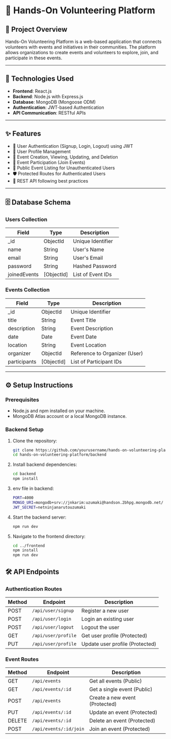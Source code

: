 # 👐 Hands-On Volunteering Platform

## 📌 Project Overview
Hands-On Volunteering Platform is a web-based application that connects volunteers with events and initiatives in their communities. The platform allows organizations to create events and volunteers to explore, join, and participate in these events.

---

## 🚀 Technologies Used
- **Frontend**: React.js
- **Backend**: Node.js with Express.js
- **Database**: MongoDB (Mongoose ODM)
- **Authentication**: JWT-based Authentication
- **API Communication**: RESTful APIs

---

## ✨ Features
- 🔐 User Authentication (Signup, Login, Logout) using JWT
- 👤 User Profile Management
- 📅 Event Creation, Viewing, Updating, and Deletion
- 🙌 Event Participation (Join Events)
- 🔎 Public Event Listing for Unauthenticated Users
- 🛡️ Protected Routes for Authenticated Users
- 📄 REST API following best practices

---

## 🗄️ Database Schema

### **Users Collection**
| Field        | Type     | Description          |
| ------------ | -------- | -------------------- |
| _id          | ObjectId | Unique Identifier    |
| name         | String   | User's Name          |
| email        | String   | User's Email         |
| password     | String   | Hashed Password      |
| joinedEvents | [ObjectId] | List of Event IDs  |

### **Events Collection**
| Field       | Type     | Description                |
| ----------- | -------- | -------------------------- |
| _id         | ObjectId | Unique Identifier          |
| title       | String   | Event Title                |
| description | String   | Event Description          |
| date        | Date     | Event Date                 |
| location    | String   | Event Location             |
| organizer   | ObjectId | Reference to Organizer (User) |
| participants| [ObjectId] | List of Participant IDs |

---

## ⚙️ Setup Instructions

### Prerequisites
- Node.js and npm installed on your machine.
- MongoDB Atlas account or a local MongoDB instance.

### Backend Setup
1. Clone the repository:
   ```bash
   git clone https://github.com/yourusername/hands-on-volunteering-platform.git
   cd hands-on-volunteering-platform/backend
2. Install backend dependencies:
   ```bash
   cd backend
   npm install
3. env file in backend:
   ```bash
   PORT=4000
   MONGO_URI=mongodb+srv://jnkarim:uzumaki@handson.2bhpg.mongodb.net/
   JWT_SECRET=netninjanarutouzumaki
4. Start the backend server:
   ```bash
   npm run dev
5. Navigate to the frontend directory:
   ```bash
   cd ../frontend
   npm install
   npm run dev

## 🛠️ API Endpoints

### Authentication Routes

| Method | Endpoint             | Description                      |
|--------|----------------------|----------------------------------|
| POST   | `/api/user/signup`   | Register a new user              |
| POST   | `/api/user/login`    | Login an existing user           |
| POST   | `/api/user/logout`   | Logout the user                  |
| GET    | `/api/user/profile`  | Get user profile (Protected)     |
| PUT    | `/api/user/profile`  | Update user profile (Protected)  |

### Event Routes

| Method | Endpoint                | Description                      |
|--------|-------------------------|----------------------------------|
| GET    | `/api/events`           | Get all events (Public)         |
| GET    | `/api/events/:id`       | Get a single event (Public)     |
| POST   | `/api/events`           | Create a new event (Protected)  |
| PUT    | `/api/events/:id`       | Update an event (Protected)     |
| DELETE | `/api/events/:id`       | Delete an event (Protected)     |
| POST   | `/api/events/:id/join`  | Join an event (Protected)       |
